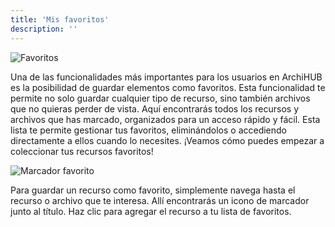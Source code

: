 ```yaml
---
title: 'Mis favoritos'
description: ''
---
```


![Favoritos](../imagenes/favoritos.png)

Una de las funcionalidades más importantes para los usuarios en ArchiHUB es la posibilidad de guardar elementos como favoritos. Esta funcionalidad te permite no solo guardar cualquier tipo de recurso, sino también archivos que no quieras perder de vista. Aquí encontrarás todos los recursos y archivos que has marcado, organizados para un acceso rápido y fácil. Esta lista te permite gestionar tus favoritos, eliminándolos o accediendo directamente a ellos cuando lo necesites. ¡Veamos cómo puedes empezar a coleccionar tus recursos favoritos!

![Marcador favorito](../imagenes/marcador_icono.png)

Para guardar un recurso como favorito, simplemente navega hasta el recurso o archivo que te interesa. Allí encontrarás un icono de marcador junto al título. Haz clic para agregar el recurso a tu lista de favoritos.